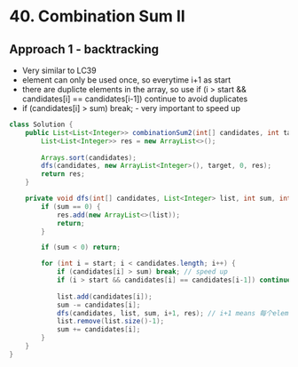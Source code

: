 # 40. Combination Sum II

## Approach 1 - backtracking

- Very similar to LC39
- element can only be used once, so everytime i+1 as start
- there are duplicte elements in the array, so use  if (i > start && candidates[i] == candidates[i-1]) continue to avoid duplicates
- if (candidates[i] > sum) break; - very important to speed up

```java
class Solution {
    public List<List<Integer>> combinationSum2(int[] candidates, int target) {
        List<List<Integer>> res = new ArrayList<>();
        
        Arrays.sort(candidates);
        dfs(candidates, new ArrayList<Integer>(), target, 0, res);
        return res;
    }

    private void dfs(int[] candidates, List<Integer> list, int sum, int start, List<List<Integer>> res) {
        if (sum == 0) {
            res.add(new ArrayList<>(list));
            return;
        }

        if (sum < 0) return;

        for (int i = start; i < candidates.length; i++) {
            if (candidates[i] > sum) break; // speed up
            if (i > start && candidates[i] == candidates[i-1]) continue; // avoid duplicate combinations
            
            list.add(candidates[i]);
            sum -= candidates[i];
            dfs(candidates, list, sum, i+1, res); // i+1 means 每个element在一个组合中只能用一次
            list.remove(list.size()-1);
            sum += candidates[i];
        }
    } 
}
```